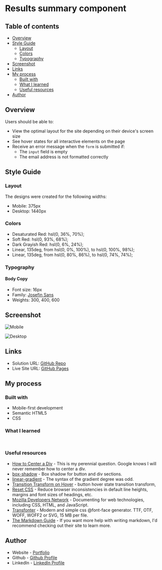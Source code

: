 # Results summary component

## Table of contents

- [Overview](#overview)
- [Style Guide](#style-guide)
  - [Layout](#layout)
  - [Colors](#colors)
  - [Typography](#typography)
- [Screenshot](#screenshot)
- [Links](#links)
- [My process](#my-process)
  - [Built with](#built-with)
  - [What I learned](#what-i-learned)
  - [Useful resources](#useful-resources)
- [Author](#author)

## Overview

Users should be able to:

- View the optimal layout for the site depending on their device's screen size
- See hover states for all interactive elements on the page
- Receive an error message when the `form` is submitted if:
  - The `input` field is empty
  - The email address is not formatted correctly

## Style Guide
### Layout
The designs were created for the following widths:
- Mobile: 375px
- Desktop: 1440px
### Colors
- Desaturated Red: hsl(0, 36%, 70%);
- Soft Red: hsl(0, 93%, 68%);
- Dark Grayish Red: hsl(0, 6%, 24%);
- Linear, 135deg, from hsl(0, 0%, 100%), to hsl(0, 100%, 98%);
- Linear, 135deg, from hsl(0, 80%, 86%), to hsl(0, 74%, 74%);
### Typography
#### Body Copy
- Font size: 16px
- Family: [Josefin Sans](https://fonts.google.com/specimen/Josefin+Sans)
- Weights: 300, 400, 600

## Screenshot

![Mobile](./assets/images/mobile.png)

![Desktop](./assets/images/desktop.png)

## Links

- Solution URL: [GitHub Repo](https://github.com/SteveNoyes/base-apparel-coming-soon)
- Live Site URL: [GitHub Pages](https://stevenoyes.github.io/base-apparel-coming-soon/)

## My process
### Built with

- Mobile-first development
- Semantic HTML5
- CSS

### What I learned

```html

```


```css

```

### Useful resources

- [How to Center a Div](https://blog.devgenius.io/3-ways-to-center-a-div-with-css-3df9e66dbd42) - This is my perennial question. Google knows I will never remember how to center a div.
- [box-shadow](https://developer.mozilla.org/en-US/docs/Web/CSS/box-shadow) - Box shadow for button and div sections. 
- [linear-gradient](https://developer.mozilla.org/en-US/docs/Web/CSS/gradient/linear-gradient) - The syntax of the gradient degree was odd. 
- [Transition Transform on Hover](https://travis.media/how-to-make-an-item-grow-on-hover-with-css/) - button hover state transition transform, 
- [Reset CSS](https://meyerweb.com/eric/tools/css/reset/) - Reduce browser inconsistencies in default line heights, margins and font sizes of headings, etc. 
- [Mozilla Developers Network](https://developer.mozilla.org/en-US/) - Documenting for web technologies, including CSS, HTML, and JavaScript.
- [Transfonter](https://transfonter.org/) - Modern and simple css @font-face generator. TTF, OTF, WOFF, WOFF2 or SVG, 15 MB per file.
- [The Markdown Guide](https://markdownguide.org/) - If you want more help with writing markdown, I'd recommend checking out their site to learn more.

## Author

- Website - [Portfolio](https://stevenmnoyes.com)
- Github - [Github Profile](https://github.com/SteveNoyes/)
- LinkedIn - [LinkedIn Profile](https://www.linkedin.com/in/steven-noyes/)